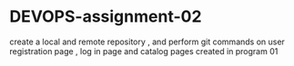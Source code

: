 # DEVOPS-assignment-02
create a local and remote repository , and perform git commands on user registration page , log in page and catalog pages created in program 01
